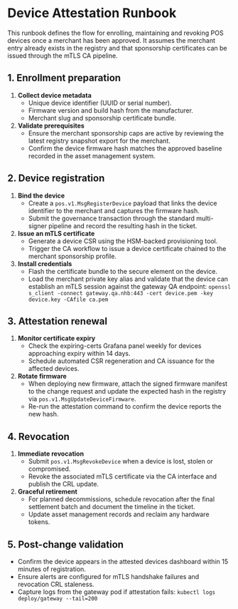 # Device Attestation Runbook

This runbook defines the flow for enrolling, maintaining and revoking POS devices once a merchant has been approved. It assumes the merchant entry already exists in the registry and that sponsorship certificates can be issued through the mTLS CA pipeline.

## 1. Enrollment preparation

1. **Collect device metadata**
   * Unique device identifier (UUID or serial number).
   * Firmware version and build hash from the manufacturer.
   * Merchant slug and sponsorship certificate bundle.
2. **Validate prerequisites**
   * Ensure the merchant sponsorship caps are active by reviewing the latest registry snapshot export for the merchant.
   * Confirm the device firmware hash matches the approved baseline recorded in the asset management system.

## 2. Device registration

1. **Bind the device**
   * Create a `pos.v1.MsgRegisterDevice` payload that links the device identifier to the merchant and captures the firmware hash.
   * Submit the governance transaction through the standard multi-signer pipeline and record the resulting hash in the ticket.
2. **Issue an mTLS certificate**
   * Generate a device CSR using the HSM-backed provisioning tool.
   * Trigger the CA workflow to issue a device certificate chained to the merchant sponsorship profile.
3. **Install credentials**
   * Flash the certificate bundle to the secure element on the device.
   * Load the merchant private key alias and validate that the device can establish an mTLS session against the gateway QA endpoint: `openssl s_client -connect gateway.qa.nhb:443 -cert device.pem -key device.key -CAfile ca.pem`

## 3. Attestation renewal

1. **Monitor certificate expiry**
   * Check the expiring-certs Grafana panel weekly for devices approaching expiry within 14 days.
   * Schedule automated CSR regeneration and CA issuance for the affected devices.
2. **Rotate firmware**
   * When deploying new firmware, attach the signed firmware manifest to the change request and update the expected hash in the registry via `pos.v1.MsgUpdateDeviceFirmware`.
   * Re-run the attestation command to confirm the device reports the new hash.

## 4. Revocation

1. **Immediate revocation**
   * Submit `pos.v1.MsgRevokeDevice` when a device is lost, stolen or compromised.
   * Revoke the associated mTLS certificate via the CA interface and publish the CRL update.
2. **Graceful retirement**
   * For planned decommissions, schedule revocation after the final settlement batch and document the timeline in the ticket.
   * Update asset management records and reclaim any hardware tokens.

## 5. Post-change validation

* Confirm the device appears in the attested devices dashboard within 15 minutes of registration.
* Ensure alerts are configured for mTLS handshake failures and revocation CRL staleness.
* Capture logs from the gateway pod if attestation fails: `kubectl logs deploy/gateway --tail=200`
